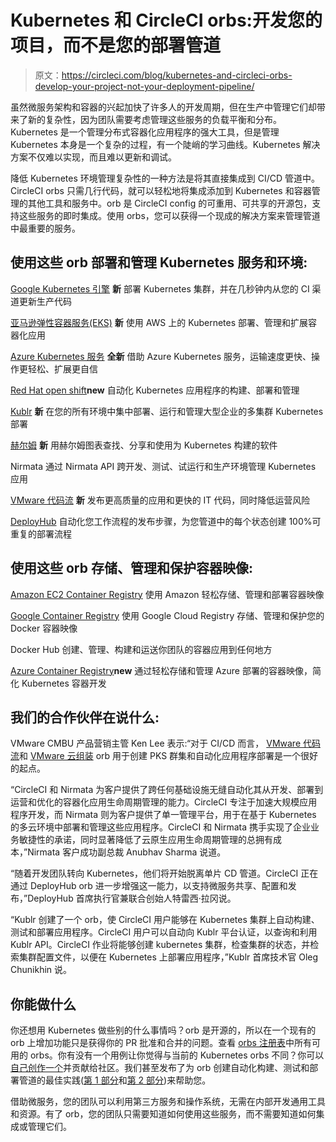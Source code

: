 # Kubernetes 和 CircleCI orbs:开发您的项目，而不是您的部署管道

> 原文：<https://circleci.com/blog/kubernetes-and-circleci-orbs-develop-your-project-not-your-deployment-pipeline/>

虽然微服务架构和容器的兴起加快了许多人的开发周期，但在生产中管理它们却带来了新的复杂性，因为团队需要考虑管理这些服务的负载平衡和分布。Kubernetes 是一个管理分布式容器化应用程序的强大工具，但是管理 Kubernetes 本身是一个复杂的过程，有一个陡峭的学习曲线。Kubernetes 解决方案不仅难以实现，而且难以更新和调试。

降低 Kubernetes 环境管理复杂性的一种方法是将其直接集成到 CI/CD 管道中。CircleCI orbs 只需几行代码，就可以轻松地将集成添加到 Kubernetes 和容器管理的其他工具和服务中。orb 是 CircleCI config 的可重用、可共享的开源包，支持这些服务的即时集成。使用 orbs，您可以获得一个现成的解决方案来管理管道中最重要的服务。

## 使用这些 orb 部署和管理 Kubernetes 服务和环境:

[Google Kubernetes 引擎](https://circleci.com/developer/orbs/orb/circleci/gcp-gke) **新**
部署 Kubernetes 集群，并在几秒钟内从您的 CI 渠道更新生产代码

[亚马逊弹性容器服务(EKS)](https://circleci.com/developer/orbs/orb/circleci/aws-eks) **新**
使用 AWS 上的 Kubernetes 部署、管理和扩展容器化应用

[Azure Kubernetes 服务](https://circleci.com/developer/orbs/orb/circleci/azure-aks) **全新**
借助 Azure Kubernetes 服务，运输速度更快、操作更轻松、扩展更自信

[Red Hat open shift](https://circleci.com/developer/orbs/orb/circleci/redhat-openshift)**new**
自动化 Kubernetes 应用程序的构建、部署和管理

[Kublr](https://circleci.com/developer/orbs/orb/kublr/kublr-api) **新**
在您的所有环境中集中部署、运行和管理大型企业的多集群 Kubernetes 部署

[赫尔姆](https://circleci.com/developer/orbs/orb/circleci/helm) **新**
用赫尔姆图表查找、分享和使用为 Kubernetes 构建的软件

Nirmata
通过 Nirmata API 跨开发、测试、试运行和生产环境管理 Kubernetes 应用

[VMware 代码流](https://circleci.com/developer/orbs/orb/vmware/codestream) **新**
发布更高质量的应用和更快的 IT 代码，同时降低运营风险

[DeployHub](https://circleci.com/developer/orbs/orb/deployhub/deployhub-orb)
自动化您工作流程的发布步骤，为您管道中的每个状态创建 100%可重复的部署流程

## 使用这些 orb 存储、管理和保护容器映像:

[Amazon EC2 Container Registry](https://circleci.com/developer/orbs/orb/circleci/aws-ecr)
使用 Amazon 轻松存储、管理和部署容器映像

[Google Container Registry](https://circleci.com/developer/orbs/orb/circleci/gcp-gcr)
使用 Google Cloud Registry 存储、管理和保护您的 Docker 容器映像

Docker Hub
创建、管理、构建和运送你团队的容器应用到任何地方

[Azure Container Registry](https://circleci.com/developer/orbs/orb/circleci/azure-acr)**new**
通过轻松存储和管理 Azure 部署的容器映像，简化 Kubernetes 容器开发

## 我们的合作伙伴在说什么:

VMware CMBU 产品营销主管 Ken Lee 表示:“对于 CI/CD 而言， [VMware 代码流](https://cloud.vmware.com/code-stream)和 [VMware 云组装](https://cloud.vmware.com/cloud-assembly) orb 用于创建 PKS 群集和自动化应用程序部署是一个很好的起点。

“CircleCI 和 Nirmata 为客户提供了跨任何基础设施无缝自动化其从开发、部署到运营和优化的容器化应用生命周期管理的能力。CircleCI 专注于加速大规模应用程序开发，而 Nirmata 则为客户提供了单一管理平台，用于在基于 Kubernetes 的多云环境中部署和管理这些应用程序。CircleCI 和 Nirmata 携手实现了企业业务敏捷性的承诺，同时显著降低了云原生应用生命周期管理的总拥有成本，”Nirmata 客户成功副总裁 Anubhav Sharma 说道。

“随着开发团队转向 Kubernetes，他们将开始脱离单片 CD 管道。CircleCI 正在通过 DeployHub orb 进一步增强这一能力，以支持微服务共享、配置和发布，”DeployHub 首席执行官兼联合创始人特雷西·拉冈说。

“Kublr 创建了一个 orb，使 CircleCI 用户能够在 Kubernetes 集群上自动构建、测试和部署应用程序。CircleCI 用户可以自动向 Kublr 平台认证，以查询和利用 Kublr API。CircleCI 作业将能够创建 kubernetes 集群，检查集群的状态，并检索集群配置文件，以便在 Kubernetes 上部署应用程序，”Kublr 首席技术官 Oleg Chunikhin 说。

## 你能做什么

你还想用 Kubernetes 做些别的什么事情吗？orb 是开源的，所以在一个现有的 orb 上增加功能只是获得你的 PR 批准和合并的问题。查看 [orbs 注册表](https://circleci.com/developer/orbs/orb/circleci/helm)中所有可用的 orbs。你有没有一个用例让你觉得与当前的 Kubernetes orbs 不同？你可以[自己创作一个](https://circleci.com/developer/orbs/orb/nirmata/nirmata)并贡献给社区。我们甚至发布了为 orb 创建自动化构建、测试和部署管道的最佳实践([第 1 部分](https://circleci.com/developer/orbs/orb/vmware/codestream)和[第 2 部分](https://circleci.com/developer/orbs/orb/deployhub/deployhub-orb))来帮助您。

借助微服务，您的团队可以利用第三方服务和操作系统，无需在内部开发通用工具和资源。有了 orb，您的团队只需要知道如何使用这些服务，而不需要知道如何集成或管理它们。
